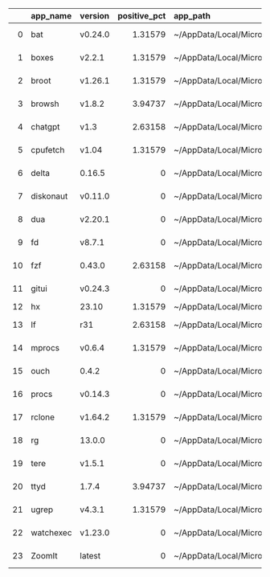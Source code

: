 |    | app_name   | version   |   positive_pct | app_path                                            | app_url                                                           |
|---:|:-----------|:----------|---------------:|:----------------------------------------------------|:------------------------------------------------------------------|
|  0 | bat        | v0.24.0   |        1.31579 | ~/AppData/Local/Microsoft/WindowsApps/bat.exe       | https:/drive.google.com/open?id=1Mx9ejDxcRHFaw-yUAbdGBBpodVYBrpuk |
|  1 | boxes      | v2.2.1    |        1.31579 | ~/AppData/Local/Microsoft/WindowsApps/boxes.exe     | https:/drive.google.com/open?id=1jdnPmS4vOdXUIXk8MydUOABjudnmk1YM |
|  2 | broot      | v1.26.1   |        1.31579 | ~/AppData/Local/Microsoft/WindowsApps/broot.exe     | https:/drive.google.com/open?id=1rpanlWfnmwJ3XY5iWQIcG5dhy4V3BHLa |
|  3 | browsh     | v1.8.2    |        3.94737 | ~/AppData/Local/Microsoft/WindowsApps/browsh.exe    | https:/drive.google.com/open?id=1w2VDnVazwwMYrTIlypjQrUh23nP0DiqE |
|  4 | chatgpt    | v1.3      |        2.63158 | ~/AppData/Local/Microsoft/WindowsApps/chatgpt.exe   | https:/drive.google.com/open?id=1jz2QSjYqcwCwPVgoW6HLkzLhszpOPwhy |
|  5 | cpufetch   | v1.04     |        1.31579 | ~/AppData/Local/Microsoft/WindowsApps/cpufetch.exe  | https:/drive.google.com/open?id=17Q-uRpTK2GDsk4RKdSvIl752TAUzd6D6 |
|  6 | delta      | 0.16.5    |        0       | ~/AppData/Local/Microsoft/WindowsApps/delta.exe     | https:/drive.google.com/open?id=1Uzpof4PMGP3SXjFo5HAINPAjlqqmqPar |
|  7 | diskonaut  | v0.11.0   |        0       | ~/AppData/Local/Microsoft/WindowsApps/diskonaut.exe | https:/drive.google.com/open?id=18r7B9lqrCSXlo7OlTLsYDRdb1dNnYpYj |
|  8 | dua        | v2.20.1   |        0       | ~/AppData/Local/Microsoft/WindowsApps/dua.exe       | https:/drive.google.com/open?id=1USsPtvnBnylrY0CbQ9_btDTr_iBNjsk7 |
|  9 | fd         | v8.7.1    |        0       | ~/AppData/Local/Microsoft/WindowsApps/fd.exe        | https:/drive.google.com/open?id=1X6D60jld_W666pqp8dYtnQySB2_DUnc8 |
| 10 | fzf        | 0.43.0    |        2.63158 | ~/AppData/Local/Microsoft/WindowsApps/fzf.exe       | https:/drive.google.com/open?id=1Rnn2zOvb8p1OzoskpO1HjdS4TeI8XGR4 |
| 11 | gitui      | v0.24.3   |        0       | ~/AppData/Local/Microsoft/WindowsApps/gitui.exe     | https:/drive.google.com/open?id=1eSygTD4ahSVvrcc1gK0mettr3YPhw7_Y |
| 12 | hx         | 23.10     |        1.31579 | ~/AppData/Local/Microsoft/WindowsApps/hx.exe        |                                                                   |
| 13 | lf         | r31       |        2.63158 | ~/AppData/Local/Microsoft/WindowsApps/lf.exe        | https:/drive.google.com/open?id=1RvO1ZOFzme15xLxPKD_MCcoPHJUntYH6 |
| 14 | mprocs     | v0.6.4    |        1.31579 | ~/AppData/Local/Microsoft/WindowsApps/mprocs.exe    | https:/drive.google.com/open?id=1aULqc4plBhT2gd6mOk2ylUQZ5D_9fRuN |
| 15 | ouch       | 0.4.2     |        0       | ~/AppData/Local/Microsoft/WindowsApps/ouch.exe      | https:/drive.google.com/open?id=15gftu7M7Ez07t38jJQWBphLQhnZqIvQK |
| 16 | procs      | v0.14.3   |        0       | ~/AppData/Local/Microsoft/WindowsApps/procs.exe     | https:/drive.google.com/open?id=1B1wIJb40AJvlmg6EOY1ukfZIjHxKLnHR |
| 17 | rclone     | v1.64.2   |        1.31579 | ~/AppData/Local/Microsoft/WindowsApps/rclone.exe    | https:/drive.google.com/open?id=1tT2pjWskvvuypJ9By9jXYjgWg4sB0Ym7 |
| 18 | rg         | 13.0.0    |        0       | ~/AppData/Local/Microsoft/WindowsApps/rg.exe        | https:/drive.google.com/open?id=1Fp6R2sQfm25WF0NJrUyRFD36kwXL_TgK |
| 19 | tere       | v1.5.1    |        0       | ~/AppData/Local/Microsoft/WindowsApps/tere.exe      | https:/drive.google.com/open?id=16067aVUtLswMpfqkNtXG2l2FzDqvGsJc |
| 20 | ttyd       | 1.7.4     |        3.94737 | ~/AppData/Local/Microsoft/WindowsApps/ttyd.exe      | https:/drive.google.com/open?id=1VMoAoNo7KOCA5vQnWcRsvqZOkpaT2aDb |
| 21 | ugrep      | v4.3.1    |        1.31579 | ~/AppData/Local/Microsoft/WindowsApps/ugrep.exe     | https:/drive.google.com/open?id=1WyUEBKlQd7OEVi_ofN2IGHcWTCuFKuLO |
| 22 | watchexec  | v1.23.0   |        0       | ~/AppData/Local/Microsoft/WindowsApps/watchexec.exe | https:/drive.google.com/open?id=1RY5vHpKktG_R3Zl6j5zrxtihRGFtzYMx |
| 23 | ZoomIt     | latest    |        0       | ~/AppData/Local/Microsoft/WindowsApps/ZoomIt.exe    | https:/drive.google.com/open?id=1Mb98R4fvUMvZ9tSd4cbx984NDkP5D_zE |